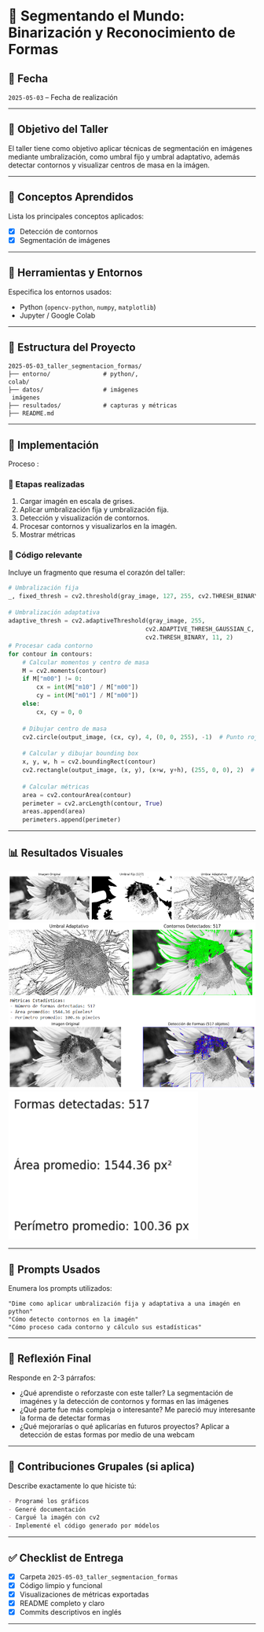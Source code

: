# 🧪 Segmentando el Mundo: Binarización y Reconocimiento de Formas

## 📅 Fecha
`2025-05-03` – Fecha de realización

---

## 🎯 Objetivo del Taller
El taller tiene como objetivo aplicar técnicas de segmentación en imágenes mediante umbralización, como umbral fijo y umbral adaptativo, además detectar contornos y visualizar centros de masa en la imágen.

---

## 🧠 Conceptos Aprendidos

Lista los principales conceptos aplicados:

- [x] Detección de contornos
- [x] Segmentación de imágenes

---

## 🔧 Herramientas y Entornos

Especifica los entornos usados:

- Python (`opencv-python`, `numpy`, `matplotlib`)
- Jupyter / Google Colab



---

## 📁 Estructura del Proyecto

```
2025-05-03_taller_segmentacion_formas/
├── entorno/               # python/, 
colab/
├── datos/                 # imágenes
 imágenes
├── resultados/            # capturas y métricas
├── README.md
```

---

## 🧪 Implementación

Proceso :

### 🔹 Etapas realizadas
1. Cargar imagén en escala de grises.
2. Aplicar umbralización fija y umbralización fija.
3. Detección y visualización de contornos.
4. Procesar contornos y visualizarlos en la imagén.
5. Mostrar métricas

### 🔹 Código relevante

Incluye un fragmento que resuma el corazón del taller:

```python
# Umbralización fija
_, fixed_thresh = cv2.threshold(gray_image, 127, 255, cv2.THRESH_BINARY)

# Umbralización adaptativa
adaptive_thresh = cv2.adaptiveThreshold(gray_image, 255,
                                       cv2.ADAPTIVE_THRESH_GAUSSIAN_C,
                                       cv2.THRESH_BINARY, 11, 2)
# Procesar cada contorno
for contour in contours:
    # Calcular momentos y centro de masa
    M = cv2.moments(contour)
    if M["m00"] != 0:
        cx = int(M["m10"] / M["m00"])
        cy = int(M["m01"] / M["m00"])
    else:
        cx, cy = 0, 0

    # Dibujar centro de masa
    cv2.circle(output_image, (cx, cy), 4, (0, 0, 255), -1)  # Punto rojo

    # Calcular y dibujar bounding box
    x, y, w, h = cv2.boundingRect(contour)
    cv2.rectangle(output_image, (x, y), (x+w, y+h), (255, 0, 0), 2)  # Rectángulo azul

    # Calcular métricas
    area = cv2.contourArea(contour)
    perimeter = cv2.arcLength(contour, True)
    areas.append(area)
    perimeters.append(perimeter)
```

---

## 📊 Resultados Visuales
![alt text](image.png)
![alt text](image-1.png)
![alt text](image-2.png)
![alt text](image-3.png)

---

## 🧩 Prompts Usados

Enumera los prompts utilizados:

```text
"Dime como aplicar umbralización fija y adaptativa a una imagén en python"
"Cómo detecto contornos en la imagén"
"Cómo proceso cada contorno y cálculo sus estadísticas"
```

---

## 💬 Reflexión Final

Responde en 2-3 párrafos:

- ¿Qué aprendiste o reforzaste con este taller?
La segmentación de imagénes y la detección de contornos y formas en las imágenes
- ¿Qué parte fue más compleja o interesante?
Me pareció muy interesante la forma de detectar formas
- ¿Qué mejorarías o qué aplicarías en futuros proyectos?
Aplicar a detección de estas formas por medio de una webcam
---

## 👥 Contribuciones Grupales (si aplica)

Describe exactamente lo que hiciste tú:

```markdown
- Programé los gráficos
- Generé documentación
- Cargué la imagén con cv2
- Implementé el código generado por módelos
```

---

## ✅ Checklist de Entrega

- [x] Carpeta `2025-05-03_taller_segmentacion_formas`
- [x] Código limpio y funcional
- [x] Visualizaciones de métricas exportadas
- [x] README completo y claro
- [x] Commits descriptivos en inglés

---